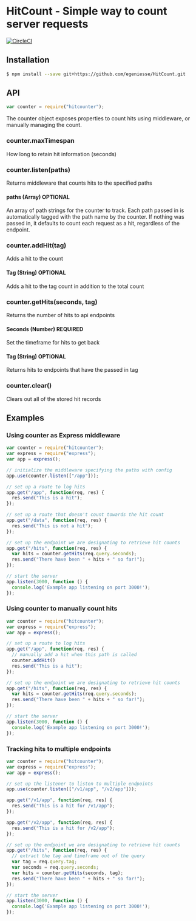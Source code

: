 # HitCount - Simple way to count server requests

[![CircleCI](https://circleci.com/gh/egeniesse/HitCount.svg?style=svg)](https://circleci.com/gh/egeniesse/HitCount)


## Installation

```bash
$ npm install --save git+https://github.com/egeniesse/HitCount.git
```

## API

```js
var counter = require("hitcounter");
```
The counter object exposes properties to count hits using middleware, or manually managing the count.

### counter.maxTimespan
How long to retain hit information (seconds)

### counter.listen(paths)
Returns middleware that counts hits to the specified paths
#### paths (Array) OPTIONAL
An array of path strings for the counter to track. Each path passed in is automatically tagged with the path name by the counter. If nothing was passed in, it defaults to count each request as a hit, regardless of the endpoint.

### counter.addHit(tag)
Adds a hit to the count
#### Tag (String) OPTIONAL
Adds a hit to the tag count in addition to the total count

### counter.getHits(seconds, tag)
Returns the number of hits to api endpoints
#### Seconds (Number) REQUIRED
Set the timeframe for hits to get back
#### Tag (String) OPTIONAL
Returns hits to endpoints that have the passed in tag

### counter.clear()
Clears out all of the stored hit records

## Examples

### Using counter as Express middleware

```js
var counter = require("hitcounter");
var express = require("express");
var app = express();

// initialize the middleware specifying the paths with config
app.use(counter.listen(["/app"]));

// set up a route to log hits
app.get("/app", function(req, res) {
  res.send("This is a hit");
});

// set up a route that doesn't count towards the hit count
app.get("/data", function(req, res) {
  res.send("This is not a hit");
});

// set up the endpoint we are designating to retrieve hit counts
app.get("/hits", function(req, res) {
  var hits = counter.getHits(req.query.seconds);
  res.send("There have been " + hits + " so far!");
});

// start the server
app.listen(3000, function () {
  console.log('Example app listening on port 3000!');
});
```

### Using counter to manually count hits

```js
var counter = require("hitcounter");
var express = require("express");
var app = express();

// set up a route to log hits
app.get("/app", function(req, res) {
  // manually add a hit when this path is called
  counter.addHit()
  res.send("This is a hit");
});

// set up the endpoint we are designating to retrieve hit counts
app.get("/hits", function(req, res) {
  var hits = counter.getHits(req.query.seconds);
  res.send("There have been " + hits + " so far!");
});

// start the server
app.listen(3000, function () {
  console.log('Example app listening on port 3000!');
});
```

### Tracking hits to multiple endpoints

```js
var counter = require("hitcounter");
var express = require("express");
var app = express();

// set up the listener to listen to multiple endpoints
app.use(counter.listen(["/v1/app", "/v2/app"]));

app.get("/v1/app", function(req, res) {
  res.send("This is a hit for /v1/app");
});

app.get("/v2/app", function(req, res) {
  res.send("This is a hit for /v2/app");
});

// set up the endpoint we are designating to retrieve hit counts
app.get("/hits", function(req, res) {
  // extract the tag and timeframe out of the query
  var tag = req.query.tag;
  var seconds = req.query.seconds;
  var hits = counter.getHits(seconds, tag);
  res.send("There have been " + hits + " so far!");
});

// start the server
app.listen(3000, function () {
  console.log('Example app listening on port 3000!');
});
```
